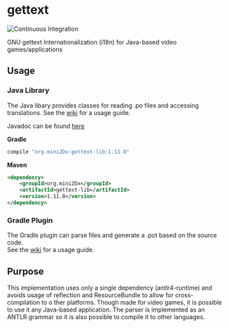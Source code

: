 
# gettext

![Continuous Integration](https://github.com/mini2Dx/gettext/workflows/Continuous%20Integration/badge.svg)

GNU gettext Internationalization (i18n) for Java-based video games/applications

## Usage

### Java Library

The Java libary provides classes for reading .po files and accessing translations. 
See the [wiki](https://github.com/mini2Dx/gettext/wiki) for a usage guide.

Javadoc can be found [here](https://mini2dx.github.io/gettext/javadoc/1.5.0/index.html)

__Gradle__
```gradle
compile "org.mini2Dx:gettext-lib:1.11.0"
```

__Maven__
```xml
<dependency>
    <groupId>org.mini2Dx</groupId>
    <artifactId>gettext-lib</artifactId>
    <version>1.11.0</version>
</dependency>
```

### Gradle Plugin

The Gradle plugin can parse files and generate a .pot based on the source code.  
See the [wiki](https://github.com/mini2Dx/gettext/wiki) for a usage guide.

## Purpose

This implementation uses only a single dependency (antlr4-runtime) and 
avoids usage of reflection and ResourceBundle to allow for cross-compilation to o
ther platforms. Though made for video games, it is possible to use it any Java-based 
application. The parser is implemented as an ANTLR grammar so it is also possible to 
compile it to other languages.
